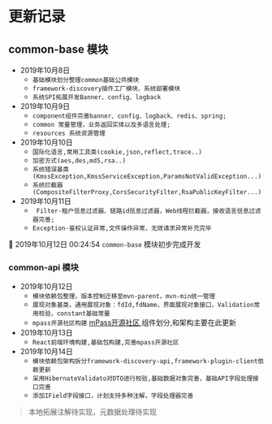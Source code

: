 #  更新记录
## common-base 模块
- 2019年10月8日  
    - ``基础模块划分整理common基础公共模块``
    - ``framework-discovery插件工厂模块、系统部署模块``
    - ``系统SPI拓展开发Banner、config、logback``
- 2019年10月9日  
    - ``component组件完善banner、config、logback、redis、spring;``
    - ``common 常量管理，业务返回实体以及多语言处理;``
    - ``resources 系统资源管理``
- 2019年10月10日  
    - ``国际化语言,常用工具类(cookie,json,reflect,trace..)``
    - ``加密方式(aes,des,md5,rsa..)``
    - ``系统错误基类(KmssException,KmssServiceException,ParamsNotValidException...)``
    - ``系统拦截器(CompositeFilterProxy,CorsSecurityFilter,RsaPublicKeyFilter...)``  
- 2019年10月11日  
    - `` Filter-租户信息过滤器、链路id信息过滤器，Web线程拦截器，接收语言信息过滤器完善;``
    - ``Exception-鉴权认证异常,文件操作异常，无效请求异常补充完毕``

:confetti_ball: 2019年10月12日 00:24:54  `common-base` 模块初步完成开发

### common-api 模块
- 2019年10月12日  
    - ``模块依赖包整理，版本控制迁移至mvn-parent，mvn-min统一管理``
    - ``展现对象基类，通用展现对象：fdId,fdName，界面展现对象接口，Validation常用校验，constant基础常量``
    - ``mpass开源社区构建`` [mPass开源社区](http://mpass.gitee.io/zh-cn),组件划分,和架构主要在此更新
- 2019年10月13日
    - ``React前端环境构建,基础包构建,完善mpass开源社区``
- 2019年10月14日
    - ``模块依赖包架构拆分framework-discovery-api,framework-plugin-client依赖更新``
    - ``采用HibernateValidato对DTO进行校验,基础数据对象完善，基础API字段处理接口完善``
    - ``添加IField字段接口，计划支持多种注解，字段处理器完善``
> 本地拓展注解待实现，元数据处理待实现
